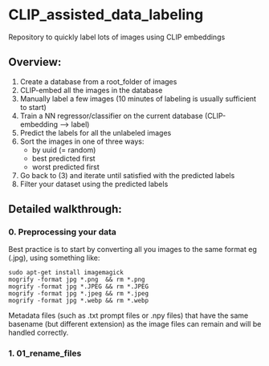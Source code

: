 # CLIP_assisted_data_labeling
Repository to quickly label lots of images using CLIP embeddings

## Overview:
1. Create a database from a root_folder of images
2. CLIP-embed all the images in the database
3. Manually label a few images (10 minutes of labeling is usually sufficient to start)
4. Train a NN regressor/classifier on the current database (CLIP-embedding --> label)
5. Predict the labels for all the unlabeled images
6. Sort the images in one of three ways:
    - by uuid (= random)
    - best predicted first
    - worst predicted first
7. Go back to (3) and iterate until satisfied with the predicted labels
8. Filter your dataset using the predicted labels


## Detailed walkthrough:

### 0. Preprocessing your data
Best practice is to start by converting all you images to the same format eg (.jpg), using something like:

```
sudo apt-get install imagemagick
mogrify -format jpg *.png  && rm *.png
mogrify -format jpg *.JPEG && rm *.JPEG
mogrify -format jpg *.jpeg && rm *.jpeg
mogrify -format jpg *.webp && rm *.webp
```

Metadata files (such as .txt prompt files or .npy files) that have the same basename (but different extension) as the image files can remain and will be handled correctly.


### 1. 01_rename_files
